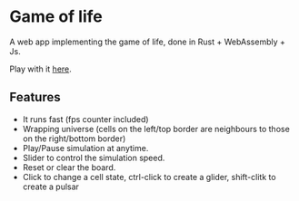 # Game of life

A web app implementing the game of life, done in Rust + WebAssembly + Js.

Play with it [here](https://the-gossip-project-77f559ad5921.herokuapp.com/).

## Features
* It runs fast (fps counter included)
* Wrapping universe (cells on the left/top border are neighbours to those on the right/bottom border)
* Play/Pause simulation at anytime.
* Slider to control the simulation speed.
* Reset or clear the board.
* Click to change a cell state, ctrl-click to create a glider, shift-clitk to create a pulsar
